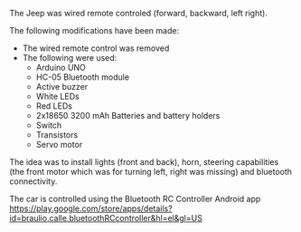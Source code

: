 The Jeep was wired remote controled (forward, backward, left right).

The following modifications have been made:

* The wired remote control was removed
* The following were used:
  * Arduino UNO
  * HC-05 Bluetooth module
  * Active buzzer
  * White LEDs
  * Red LEDs
  * 2x18650 3200 mAh Batteries and battery holders
  * Switch
  * Transistors
  * Servo motor

The idea was to install lights (front and back), horn, steering capabilities (the front motor which was for turning left, right was missing) and bluetooth connectivity.

The car is controlled using the Bluetooth RC Controller Android app https://play.google.com/store/apps/details?id=braulio.calle.bluetoothRCcontroller&hl=el&gl=US

